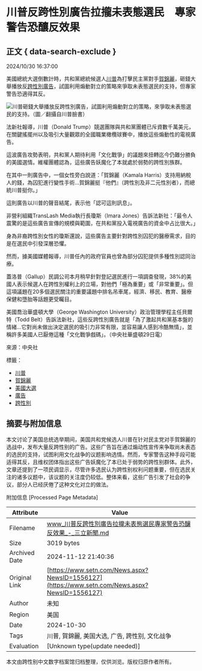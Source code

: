 # 川普反跨性別廣告拉攏未表態選民　專家警告恐釀反效果

## 正文 { data-search-exclude }


2024/10/30 16:37:00

美國總統大選倒數計時，共和黨總統候選人[川普](https://www.setn.com/Klist.aspx?TagID=15629)為打擊民主黨對手[賀錦麗](https://www.setn.com/Klist.aspx?TagID=364713)，砸錢大舉播放反[跨性別](https://www.setn.com/Klist.aspx?TagID=21908)[廣告](https://www.setn.com/Klist.aspx?TagID=137)，試圖利用煽動對立的策略來爭取未表態選民的支持，但專家警告恐適得其反。

![川普砸錢大舉播放反跨性別廣告，試圖利用煽動對立的策略，來爭取未表態選民的支持。（圖／翻攝自川普臉書）](https://attach.setn.com/newsimages/2024/10/30/4872617-PH.jpg)

法新社報導，川普（Donald Trump）競選團隊與共和黨團體已斥資數千萬美元，在關鍵搖擺州以及吸引大量觀眾的全國職業橄欖球賽中，播放這些煽動性的電視廣告。

這波廣告攻勢表明，共和黨人期待利用「文化戰爭」的議題來扭轉迄今仍難分勝負的美國選情。維權團體認為，這些廣告妖魔化了本就處於弱勢的跨性別族群。

在其中一則廣告中，一個女性旁白說道：「賀錦麗（Kamala Harris）支持用納稅人的錢，為囚犯進行變性手術…賀錦麗挺『他們』（跨性別及非二元性別者），而總統川普挺你。」

這則廣告以川普的聲音結尾，表示他「認可這則訊息」。

非營利組織TransLash Media執行長瓊斯（Imara Jones）告訴法新社：「最令人震驚的是這些廣告宣傳的規模與範圍，在共和黨投入電視廣告的資金中占比很大。」

身為非裔跨性別女性的瓊斯還說，這些廣告主要針對跨性別囚犯的醫療需求，目的是在選民中引發深層恐懼。

然而，據美國媒體報導，川普任內的政府官員也曾為部分囚犯提供多種性別認同治療。

蓋洛普（Gallup）民調公司本月稍早針對登記選民進行一項調查發現，38%的美國人表示候選人在跨性別權利上的立場，對他們「極為重要」或「非常重要」。但這項議題在20多個選民關注的重要議題中排名吊車尾，經濟、移民、教育、醫療保健和墮胎等話題更受矚目。

美國喬治華盛頓大學（George Washington University）政治管理學程主任貝爾特（Todd Belt）告訴法新社，這些反跨性別廣告就是「為了激起共和黨基本盤的情緒…它對尚未做出決定選民的吸引力非常有限，並容易讓人感到冷酷無情」，並稱許多美國人已厭倦這種「文化戰爭戲碼」。（中央社華盛頓29日電）

來源：中央社

標籤： 
- [川普](https://www.setn.com/Klist.aspx?TagID=15629)
- [賀錦麗](https://www.setn.com/Klist.aspx?TagID=364713)
- [美國大選](https://www.setn.com/Klist.aspx?TagID=93760)
- [廣告](https://www.setn.com/Klist.aspx?TagID=137)
- [跨性別](https://www.setn.com/Klist.aspx?TagID=21908)

## 摘要与附加信息

<!-- tcd_abstract -->
本文讨论了美国总统选举期间，美国共和党候选人川普在针对民主党对手賀錦麗的选战中，发布大量反跨性别的广告。这些广告旨在通过煽动性宣传来争取尚未表态的选民的支持，试图利用文化战争的议题影响选情。然而，专家警告这种手段可能适得其反，且维权团体指出这些广告妖魔化了本已处于弱势的跨性别群体。此外，文章还提到了一项民调显示，尽管许多选民认为跨性别权利问题重要，但在选民关注的诸多议题中，该议题的关注度仍较低。整体来看，这些广告引发了社会的争议，部分人已经厌倦了这种文化对立的做法。
<!-- tcd_abstract_end -->

附加信息 [Processed Page Metadata]

| Attribute       | Value                                  |
|-----------------|----------------------------------------|
| Filename        | www_川普反跨性別廣告拉攏未表態選民專家警告恐釀反效果_-_三立新聞.md                             |
| Size            | 3019 bytes                           |
| Archived Date   | 2024-11-12 21:40:36                             |
| Original Link   | [https://www.setn.com/News.aspx?NewsID=1556127](https://www.setn.com/News.aspx?NewsID=1556127)                       |
| Author          | 未知                               |
| Region          | 美国                               |
| Date            | 2024-10-30                                 |
| Tags            | 川普, 賀錦麗, 美国大选, 广告, 跨性别, 文化战争                                 |
| Evaluation            | [Unknown type(update needed)]                                 |
<!-- tcd_table_end -->

本文由跨性别中文数字档案馆归档整理，仅供浏览。版权归原作者所有。
